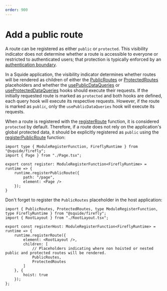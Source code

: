 ```yaml
---
order: 900
---
```


# Add a public route

A route can be registered as either `public` or `protected`. This visibility indicator does not determine whether a route is accessible to everyone or restricted to authenticated users; that protection is typically enforced by an [authentication boundary](./add-authentication.md#add-an-authentication-boundary).

In a Squide application, the visibility indicator determines whether routes will be rendered as children of either the [PublicRoutes](../reference/routing/publicRoutes.md) or [ProtectedRoutes](../reference/routing/protectedRoutes.md) placeholders and whether the [usePublicDataQueries](../reference/tanstack-query/usePublicDataQueries.md) or [useProtectedDataQueries](../reference/tanstack-query/useProtectedDataQueries.md) hooks should execute their requests. If the initially requested route is marked as `protected` and both hooks are defined, each query hook will execute its respective requests. However, if the route is marked as `public`, only the `usePublicDataQueries` hook will execute its requests.

When a route is registered with the [registerRoute](../reference/runtime/runtime-class.md#register-routes) function, it is considered `protected` by default. Therefore, if a route does not rely on the application's global protected data, it should be explicitly registered as `public` using the [registerPublicRoute](../reference/runtime/runtime-class.md#register-a-public-route) function:

```tsx !#6 remote/src/register.tsx
import type { ModuleRegisterFunction, FireflyRuntime } from "@squide/firefly";
import { Page } from "./Page.tsx";

export const register: ModuleRegisterFunction<FireflyRuntime> = runtime => {
    runtime.registerPublicRoute({
        path: "/page",
        element: <Page />
    });
}
```

Don't forget to register the `PublicRoutes` placeholder in the host application:

```tsx !#9 host/src/register.tsx
import { PublicRoutes, ProtectedRoutes, type ModuleRegisterFunction, type FireflyRuntime } from "@squide/firefly";
import { RootLayout } from "./RootLayout.tsx";

export const registerHost: ModuleRegisterFunction<FireflyRuntime> = runtime => {
    runtime.registerRoute({
        element: <RootLayout />,
        children: [
            // Placeholders indicating where non hoisted or nested public and protected routes will be rendered.
            PublicRoutes,
            ProtectedRoutes
        ]
    }, {
        hoist: true
    });
};
```
